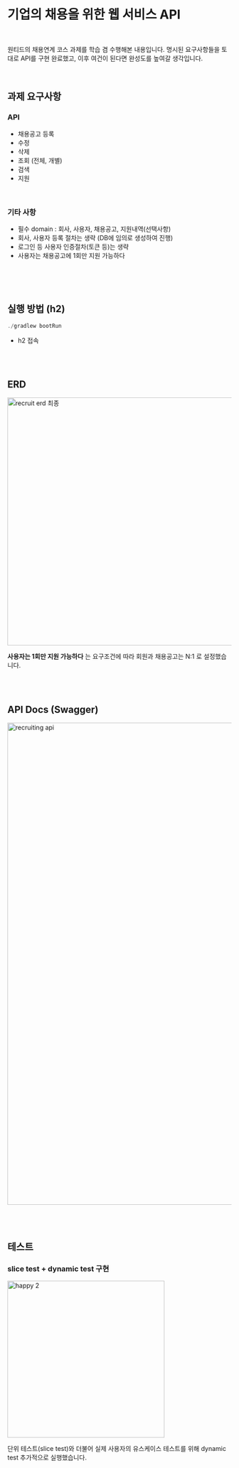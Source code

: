 
# 기업의 채용을 위한 웹 서비스 API

<br>

원티드의 채용연계 코스 과제를 학습 겸 수행해본 내용입니다.
명시된 요구사항들을 토대로 API를 구현 완료했고, 이후 여건이 된다면 완성도를 높여갈 생각입니다.

<br>

## 과제 요구사항

### API

- 채용공고 등록
- 수정
- 삭제
- 조회 (전체, 개별)
- 검색
- 지원

<br>

### 기타 사항
- 필수 domain : 회사, 사용자, 채용공고, 지원내역(선택사항)
- 회사, 사용자 등록 절차는 생략 (DB에 임의로 생성하여 진행)
- 로그인 등 사용자 인증절차(토큰 등)는 생략
- 사용자는 채용공고에 1회만 지원 가능하다


<br><br><br>


## 실행 방법 (h2)

```c
./gradlew bootRun
```

- h2 접속



<br><br>


## ERD

<img width="558" alt="recruit erd 최종" src="https://user-images.githubusercontent.com/95558880/197238493-a0198727-68fe-48dd-947f-22dfda8d2cd0.png">

**사용자는 1회만 지원 가능하다** 는 요구조건에 따라 회원과 채용공고는 N:1 로 설정했습니다.

<br><br>




## API Docs (Swagger)

<img width="1085" alt="recruiting api" src="https://user-images.githubusercontent.com/95558880/197230360-ea06bcb0-ab91-4f8e-bb96-dead1f4d90cd.png">




<br><br>



## 테스트

### slice test + dynamic test 구현

<img width="353" alt="happy 2" src="https://user-images.githubusercontent.com/95558880/197231062-85bbc00a-4b29-4935-8809-dcec9bda51a7.png">

단위 테스트(slice test)와 더불어 실제 사용자의 유스케이스 테스트를 위해 dynamic test 추가적으로 실행했습니다.






